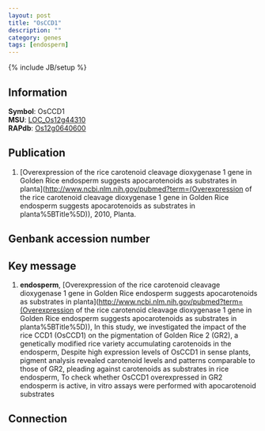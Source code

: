 ```yaml
---
layout: post
title: "OsCCD1"
description: ""
category: genes
tags: [endosperm]
---
```

{% include JB/setup %}

## Information
__Symbol__: OsCCD1  
__MSU__: [LOC_Os12g44310](http://rice.plantbiology.msu.edu/cgi-bin/ORF_infopage.cgi?orf=LOC_Os12g44310)  
__RAPdb__: [Os12g0640600](http://rapdb.dna.affrc.go.jp/viewer/gbrowse_details/irgsp1?name=Os12g0640600)  

## Publication
1. [Overexpression of the rice carotenoid cleavage dioxygenase 1 gene in Golden Rice endosperm suggests apocarotenoids as substrates in planta](http://www.ncbi.nlm.nih.gov/pubmed?term=(Overexpression of the rice carotenoid cleavage dioxygenase 1 gene in Golden Rice endosperm suggests apocarotenoids as substrates in planta%5BTitle%5D)), 2010, Planta.

## Genbank accession number

## Key message
1. __endosperm__, [Overexpression of the rice carotenoid cleavage dioxygenase 1 gene in Golden Rice endosperm suggests apocarotenoids as substrates in planta](http://www.ncbi.nlm.nih.gov/pubmed?term=(Overexpression of the rice carotenoid cleavage dioxygenase 1 gene in Golden Rice endosperm suggests apocarotenoids as substrates in planta%5BTitle%5D)),  In this study, we investigated the impact of the rice CCD1 (OsCCD1) on the pigmentation of Golden Rice 2 (GR2), a genetically modified rice variety accumulating carotenoids in the endosperm, Despite high expression levels of OsCCD1 in sense plants, pigment analysis revealed carotenoid levels and patterns comparable to those of GR2, pleading against carotenoids as substrates in rice endosperm, To check whether OsCCD1 overexpressed in GR2 endosperm is active, in vitro assays were performed with apocarotenoid substrates

## Connection



